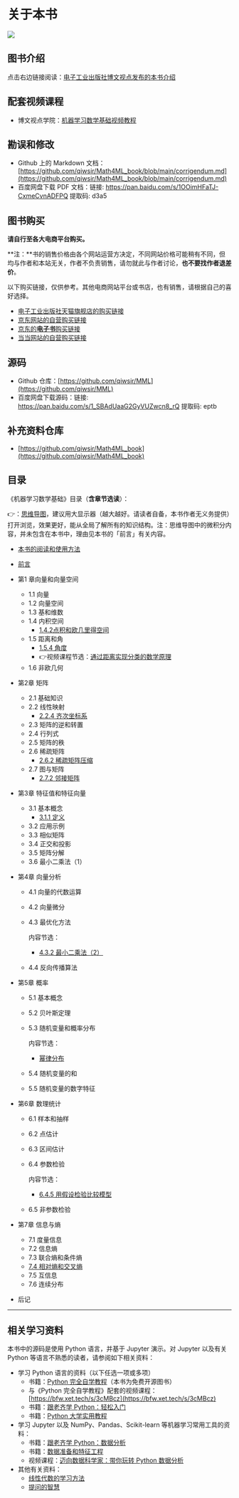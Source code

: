 # 关于本书

![](/_static/images/math4ML.png)

## 图书介绍

点击右边链接阅读：[电子工业出版社博文视点发布的本书介绍](https://mp.weixin.qq.com/s/GVcXTGXKKKitNqUnZEtUMg)

## 配套视频课程

- 博文视点学院：[机器学习数学基础视频教程](https://appqtulvsie4217.pc.xiaoe-tech.com/detail/p_6243c2a9e4b01c509a9c1c8e/6)

## 勘误和修改

- Github 上的 Markdown 文档：[https://github.com/qiwsir/Math4ML_book/blob/main/corrigendum.md](https://github.com/qiwsir/Math4ML_book/blob/main/corrigendum.md)
- 百度网盘下载 PDF 文档：链接: https://pan.baidu.com/s/1OOimHFaTJ-CxmeCvnADFPQ 提取码: d3a5

## 图书购买

**请自行至各大电商平台购买。**

**注：**书的销售价格由各个网站运营方决定，不同网站价格可能稍有不同，但均与作者和本站无关，作者不负责销售，请勿就此与作者讨论，**也不要找作者退差价**。

以下购买链接，仅供参考。其他电商网站平台或书店，也有销售，请根据自己的喜好选择。

- [电子工业出版社天猫旗舰店的购买链接](https://detail.tmall.com/item.htm?spm=a1z10.3-b-s.w4011-22119638442.38.64a81b8bVxnThT&id=669416694891&rn=722f8f9ca01c921371f38750d02e188b&abbucket=17)
- [京东网站的自营购买链接](https://item.jd.com/13624326.html)
- [京东的**电子书**购买链接](https://e.jd.com/30808209.html?ebook=1)
- [当当网站的自营购买链接](http://product.dangdang.com/29374533.html)

## 源码

- Github 仓库：[https://github.com/qiwsir/MML](https://github.com/qiwsir/MML)
- 百度网盘下载源码：链接: https://pan.baidu.com/s/1_SBAdUaaG2GyVUZwcn8_rQ 提取码: eptb

## 补充资料仓库

- [https://github.com/qiwsir/Math4ML_book](https://github.com/qiwsir/Math4ML_book)

## 目录

《机器学习数学基础》目录（**含章节选读**）：

👉：[思维导图](https://www.processon.com/view/link/6216f4785653bb0756497ade)，建议用大显示器（越大越好。请读者自备，本书作者无义务提供）打开浏览，效果更好，能从全局了解所有的知识结构。注：思维导图中的微积分内容，并未包含在本书中，理由见本书的「前言」有关内容。

- [本书的阅读和使用方法](https://mp.weixin.qq.com/s/Y9-RsJAVzR-uuSOLW9Hf2w)

- [前言](https://mp.weixin.qq.com/s?__biz=MzA3ODE4NzExOA==&mid=2657733175&idx=1&sn=0d3085bed31b70193b196ae26b5e32f4&chksm=84dbf536b3ac7c208392b00bc5276533433f13c92dfb8cd5996bd20aaeefdf7ce48f98d67505&token=1200228264&lang=zh_CN#rd)

- 第1 章向量和向量空间

  - 1.1 向量
  - 1.2 向量空间
  - 1.3 基和维数
  - 1.4 内积空间
    - [1.4.2点积和欧几里得空间](https://mp.weixin.qq.com/s?__biz=MzA3ODE4NzExOA==&mid=2657733351&idx=1&sn=84281e984c31893051282817ff402d3c&chksm=84dbf5e6b3ac7cf09388a7e5b1c382398402f0f5f1dbbb86351192b2602f466ff75b0901c5e9&token=1236220121&lang=zh_CN#rd)
  - 1.5 距离和角
    - [1.5.4 角度](https://mp.weixin.qq.com/s/BN_ELnYW17_2BTByQhlYfg)
    - 👉视频课程节选：[通过距离实现分类的数学原理](https://mp.weixin.qq.com/s?__biz=MzA3ODE4NzExOA==&mid=2657734270&idx=1&sn=ead009dddfba8cce4d4d3822c1332a47&chksm=84dbf17fb3ac78693020462b4f073f258d4284aa823dd1f268503bacc15becdbcdcbdf167464&token=218012982&lang=zh_CN#rd)
  - 1.6 非欧几何

- 第2章 矩阵

  - 2.1 基础知识
  - 2.2 线性映射
    - [2.2.4 齐次坐标系](https://mp.weixin.qq.com/s?__biz=MzA3ODE4NzExOA==&mid=2657732694&idx=1&sn=95c80a6f47c94d9c46b11c54eeeca7b2&chksm=84dbf757b3ac7e4125f1a6fd801c7e82c04c0cd4125883b30342f45452aa598654683a8dcf49&token=976453741&lang=zh_CN#rd)
  - 2.3 矩阵的逆和转置
  - 2.4 行列式
  - 2.5 矩阵的秩
  - 2.6 稀疏矩阵
    - [2.6.2 稀疏矩阵压缩](https://mp.weixin.qq.com/s?__biz=MzA3ODE4NzExOA==&mid=2657732728&idx=1&sn=6b98c297c40693a06d06645604d454ba&chksm=84dbf779b3ac7e6fe3350a91e6635e322a3fc8dc5e6fcbe688fc8591678e8a36dc0e7d6c542c&mpshare=1&scene=23&srcid=0104x6awKHnx9gSdB8ivw2m0&sharer_sharetime=1641256680395&sharer_shareid=87726771754be67d1a12fbb0a04ea945%23rd)
  - 2.7 图与矩阵
    - [2.7.2 邻接矩阵](https://mp.weixin.qq.com/s/u2Tj8RWRhrXk31FdRu5kZg)

- 第3章 特征值和特征向量
  - 3.1 基本概念
    - [3.1.1 定义](https://mp.weixin.qq.com/s/LODzpjfdxXVR3nUU5XkY2w)
  - 3.2 应用示例
  - 3.3 相似矩阵
  - 3.4 正交和投影
  - 3.5 矩阵分解
  - 3.6 最小二乘法（1）
- 第4章 向量分析

  - 4.1 向量的代数运算

  - 4.2 向量微分

  - 4.3 最优化方法

    内容节选：

    - [4.3.2 最小二乘法（2）](https://mp.weixin.qq.com/s/eP55X-SqLiO5SKRKRzSjgQ)

  - 4.4 反向传播算法

- 第5章 概率

  - 5.1 基本概念

  - 5.2 贝叶斯定理

  - 5.3 随机变量和概率分布

    内容节选：

    - [幂律分布](https://mp.weixin.qq.com/s/AzFwjqNiPefFDJTvtr7dWA)

  - 5.4 随机变量的和

  - 5.5 随机变量的数字特征

- 第6章 数理统计

  - 6.1 样本和抽样

  - 6.2 点估计

  - 6.3 区间估计

  - 6.4 参数检验

    内容节选：

    - [6.4.5 用假设检验比较模型](https://mp.weixin.qq.com/s/HsyOvPQIbp9tG3XiGEv-PA)

  - 6.5 非参数检验

- 第7章 信息与熵

  - 7.1 度量信息
  - 7.2 信息熵
  - 7.3 联合熵和条件熵
  - [7.4 相对熵和交叉熵](https://mp.weixin.qq.com/s?__biz=MzA3ODE4NzExOA==&mid=2657732868&idx=1&sn=203029787221e738c7d073f5d4b1a3fb&chksm=84dbf605b3ac7f1328397a9bbb833eeae1014991d3a1696726ba8d60c20bd25faab9919d6048&token=1347766832&lang=zh_CN#rd)
  - 7.5 互信息
  - 7.6 连续分布

- 后记

-----

## 相关学习资料

本书中的源码是使用 Python 语言，并基于 Jupyter 演示。对 Jupyter 以及有关 Python 等语言不熟悉的读者，请参阅如下相关资料：

- 学习 Python 语言的资料（以下任选一项或多项）
  - 书籍：[Python 完全自学教程](https://lqlab.readthedocs.io/en/latest/books/self-learning/self-learning.html)（本书为免费开源图书）
  - 与《Python 完全自学教程》配套的视频课程：[https://bfw.xet.tech/s/3cMBcz](https://bfw.xet.tech/s/3cMBcz)
  - 书籍：[跟老齐学 Python：轻松入门](https://github.com/qiwsir/itdiffer/blob/main/learn_python.md)
  - 书籍：[Python 大学实用教程](https://github.com/qiwsir/itdiffer/blob/main/python_course.md)
- 学习 Jupyter 以及 NumPy、Pandas、Scikit-learn 等机器学习常用工具的资料：
  - 书籍：[跟老齐学 Python：数据分析](https://github.com/qiwsir/itdiffer/blob/main/data.md)
  - 书籍：[数据准备和特征工程](https://github.com/qiwsir/itdiffer/blob/main/feature.md)
  - 视频课程：[迈向数据科学家：带你玩转 Python 数据分析](https://edu.csdn.net/course/detail/27814)
- 其他有关资料：
  - [线性代数的学习方法](https://mp.weixin.qq.com/s/AbfoSd8Xx86bmmAxzM8RRQ)
  - [提问的智慧](https://github.com/ryanhanwu/How-To-Ask-Questions-The-Smart-Way/blob/main/README-zh_CN.md)

